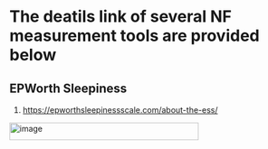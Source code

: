 # The deatils link of several NF measurement tools are provided below
## EPWorth Sleepiness 
1. https://epworthsleepinessscale.com/about-the-ess/
<img width="334" height="31" alt="image" src="https://github.com/user-attachments/assets/35a71952-fdd4-49ee-8ed5-41e02dd655fc" />
